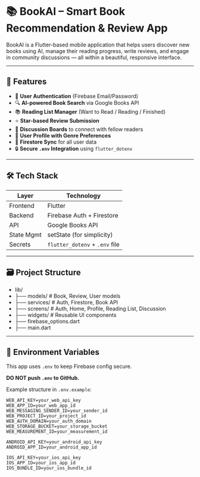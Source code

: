 # 📚 BookAI – Smart Book Recommendation & Review App

BookAI is a Flutter-based mobile application that helps users discover new books using AI, manage their reading progress, write reviews, and engage in community discussions — all within a beautiful, responsive interface.

---

## 🚀 Features

- 🔐 **User Authentication** (Firebase Email/Password)
- 🔍 **AI-powered Book Search** via Google Books API
- 📚 **Reading List Manager** (Want to Read / Reading / Finished)
- ⭐ **Star-based Review Submission**
- 💬 **Discussion Boards** to connect with fellow readers
- 👤 **User Profile with Genre Preferences**
- 🧪 **Firestore Sync** for all user data
- 🔒 **Secure `.env` Integration** using `flutter_dotenv`

---

## 🛠️ Tech Stack

| Layer       | Technology                        |
|-------------|------------------------------------|
| Frontend    | Flutter                            |
| Backend     | Firebase Auth + Firestore          |
| API         | Google Books API                   |
| State Mgmt  | setState (for simplicity)          |
| Secrets     | `flutter_dotenv` + `.env` file     |

---

## 🗃️ Project Structure

- lib/
- ├── models/ # Book, Review, User models
- ├── services/ # Auth, Firestore, Book API
- ├── screens/ # Auth, Home, Profile, Reading List, Discussion
- ├── widgets/ # Reusable UI components
- ├── firebase_options.dart
- ├── main.dart


---

## 🔐 Environment Variables

This app uses `.env` to keep Firebase config secure.

**DO NOT push `.env` to GitHub.**

Example structure in `.env.example`:

```env
WEB_API_KEY=your_web_api_key
WEB_APP_ID=your_web_app_id
WEB_MESSAGING_SENDER_ID=your_sender_id
WEB_PROJECT_ID=your_project_id
WEB_AUTH_DOMAIN=your_auth_domain
WEB_STORAGE_BUCKET=your_storage_bucket
WEB_MEASUREMENT_ID=your_measurement_id

ANDROID_API_KEY=your_android_api_key
ANDROID_APP_ID=your_android_app_id

IOS_API_KEY=your_ios_api_key
IOS_APP_ID=your_ios_app_id
IOS_BUNDLE_ID=your_ios_bundle_id
